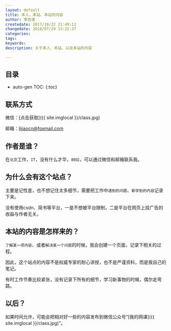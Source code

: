 ```yaml
---
layout: default
title: 本人、本站、本站的内容
author: 李佶澳
createdate: 2017/10/22 21:49:12
changedate: 2018/07/29 13:22:37
categories:
tags:
keywords: 
description: 关于本人、本站，以及本站的内容

---
```


## 目录
* auto-gen TOC:
{:toc}

## 联系方式

微信：[点击获取]({{ site.imglocal }}/class.jpg)

邮箱：[lijiaocn@foxmail.com](mailto:lijiaocn@foxmail.com)

## 作者是谁？

在`北京`工作，`IT`，没有什么才华，`80后`，可以通过微信和邮箱联系我。

## 为什么会有这个站点？ 

主要是记性差，也不想记住太多细节，需要把工作中`遇到的问题`、`新学到的内容`记录下来。

没有使用csdn、简书等平台，一是不想被平台限制，二是平台在网页上挂广告的收益与作者无关。

## 本站的内容是怎样来的？

`了解某一项内容`、或者`解决某一个问题`的时候，我会创建一个页面，记录下相关的过程。

因此，这个站点的内容不是权威专家的耐心讲授，也不是严谨资料，而是我自己的笔记。

有时工作节奏比较紧张，没有记录下所有的细节，学习新事物的时候，偶尔走弯路。

## 以后？

如果时间允许，可能会把相对好一些的内容发布到微信公众号“[我的网课]({{ site.imglocal }}/class.jpg)”。
